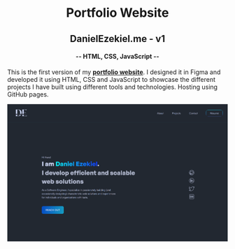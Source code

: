 <h1 align="center">Portfolio Website</h1>

<h2 align="center">DanielEzekiel.me - v1</h2>
<h4 align="center">-- HTML, CSS, JavaScript --</h4>

This is the first version of my [**portfolio website**](https://www.danielezekiel.me). I designed it in Figma and developed it using HTML, CSS and JavaScript to showcase the different projects I have built using different tools and technologies. Hosting using GitHub pages.

![](img/preview.png)

